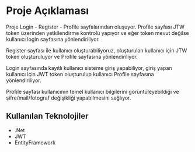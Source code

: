 
# Proje Açıklaması

Proje Login - Register - Profile sayfalarından oluşuyor. Profile sayfası JTW token üzerinden yetkilendirme kontrolü yapıyor ve eğer token mevut değilse kullanıcı login sayfasına yönlendiriliyor.

Register sayfası ile kullanıcı oluşturabiliyoruz, oluşturulan kullanıcı için JTW token oluşturuluyor ve Profile sayfasına yönlendiriliyor.

Login sayfasında kayıtlı kullanıcı sisteme giriş yapabiliyor, giriş yapan kullanıcı için JWT token oluşturulup kullanıcı Profile sayfasına yönlendiriliyor.

Profile sayfası kullanıcının temel kullanıcı bilgilerini görüntüleyebildiği ve şifre/mail/fotograf değişikliği yapabilmesini sağlıyor.
## Kullanılan Teknolojiler

* .Net 
* JWT
* EntityFramework 
  

